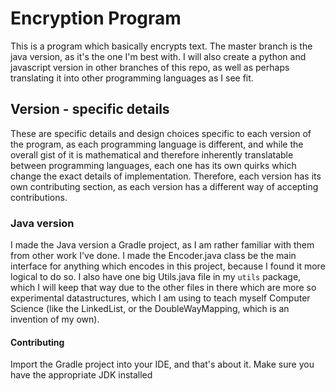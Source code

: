 # Encryption Program
This is a program which basically encrypts text. The master branch is the java version, as it's the one I'm best with.
I will also create a python and javascript version in other branches of this repo, as well as perhaps translating it into
other programming languages as I see fit.

## Version - specific details
These are specific details and design choices specific to each version of the program, as each programming language is
different, and while the overall gist of it is mathematical and therefore inherently translatable between programming
languages, each one has its own quirks which change the exact details of implementation. Therefore, each version has its
own contributing section, as each version has a different way of accepting contributions.

### Java version
I made the Java version a Gradle project, as I am rather familiar with them from other work I've done. I made the Encoder.java
class be the main interface for anything which encodes in this project, because I found it more logical to do so. I also
have one big Utils.java file in my `utils` package, which I will keep that way due to the other files in there which are
more so experimental datastructures, which I am using to teach myself Computer Science (like the LinkedList, or the DoubleWayMapping,
which is an invention of my own).

#### Contributing
Import the Gradle project into your IDE, and that's about it. Make sure you have the appropriate JDK installed

